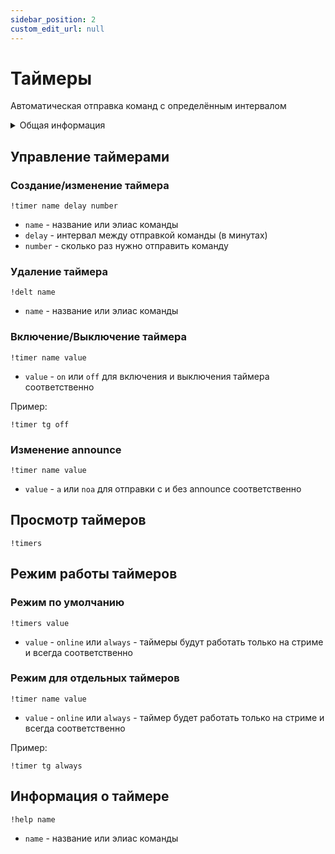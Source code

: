 ```yaml
---
sidebar_position: 2
custom_edit_url: null
---
```


# Таймеры

Автоматическая отправка команд с определённым интервалом

<details>
  <summary>Общая информация</summary>
  <ul>
    <li><b>Название:</b> timer</li>
    <li><b>Элиасы:</b> delt, timers</li>
    <li><b>Кулдаун:</b> общий 3 секунды</li>
    <li><a href="https://github.com/Relanit/ModBoty/blob/master/ModBoty/cogs/timers.py"><b>Исходный код</b></a></li>
  </ul>
</details>

## Управление таймерами

### Создание/изменение таймера
`!timer name delay number`
- `name` - название или элиас команды
- `delay` - интервал между отправкой команды (в минутах)
- `number` - сколько раз нужно отправить команду

### Удаление таймера
`!delt name`
- `name` - название или элиас команды

### Включение/Выключение таймера
`!timer name value`
- `value` - `on` или `off` для включения и выключения таймера соответственно

Пример:

    !timer tg off

### Изменение announce
`!timer name value`
- `value` - `a` или `noa` для отправки с и без announce соответственно

## Просмотр таймеров
`!timers`

## Режим работы таймеров

### Режим по умолчанию 
`!timers value`
- `value` - `online` или `always` - таймеры будут работать только на стриме и всегда соответственно

### Режим для отдельных таймеров
`!timer name value`
- `value` - `online` или `always` - таймер будет работать только на стриме и всегда соответственно

Пример:

    !timer tg always

## Информация о таймере
`!help name`
- `name` - название или элиас команды